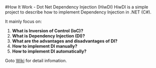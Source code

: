 #How It Work - Dot Net Dependency Injection (HiwDI)
HiwDI is a simple project to describe how to implement Dependency Injection in .NET (C#).

It mainly focus on: 

1. **What is Inversion of Control (IoC)?**
2. **What is Dependency Injection (DI)?**
3. **What are the advantages and disadvantages of DI?**
4. **How to implement DI manually?**
5. **How to implement DI automatically?**

Goto [Wiki](https://github.com/hungdoan2/HowItWorkDotNetDependencyInjection/wiki) for detail infomation.
